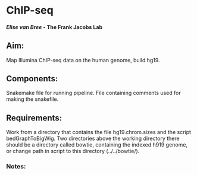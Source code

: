 # ChIP-seq
#### *Elise van Bree* - **The Frank Jacobs Lab**

## Aim:
Map Illumina ChIP-seq data on the human genome, build hg19.

## Components:
Snakemake file for running pipeline.
File containing comments used for making the snakefile.

## Requirements:
Work from a directory that contains the file hg19.chrom.sizes and the script bedGraphToBigWig.
Two directories above the working directory there should be a directory called bowtie, containing the indexed h919 genome, or change path in script to this directory (../../bowtie/).

### Notes:

